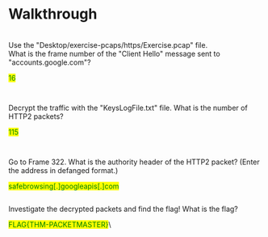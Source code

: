 # Walkthrough

\
Use the "Desktop/exercise-pcaps/https/Exercise.pcap" file.\
What is the frame number of the "Client Hello" message sent to "accounts.google.com"?

&#x20;<mark style="color:green;">16</mark>

<figure><img src="https://camo.githubusercontent.com/61346d58bb9b8cb47c7ed075cfb2a815f8e0f8ef899bb6c944b98670309185d7/68747470733a2f2f692e696d6775722e636f6d2f4732684b766a482e706e67" alt=""><figcaption></figcaption></figure>

&#x20;

<figure><img src="https://camo.githubusercontent.com/a8847277e106ffd0ebc3ed3bd5242b261fa7b6c8facba1a92c1080d3003b866a/68747470733a2f2f692e696d6775722e636f6d2f556551315743672e706e67" alt=""><figcaption></figcaption></figure>

Decrypt the traffic with the "KeysLogFile.txt" file. What is the number of HTTP2 packets?

<mark style="color:green;">115</mark>

<figure><img src="https://camo.githubusercontent.com/58c55f60866ee375b825c3897ed69f4444a9f0af4cc8aaaa141968f72ffbf0a1/68747470733a2f2f692e696d6775722e636f6d2f677239465165672e706e67" alt=""><figcaption></figcaption></figure>

&#x20;

<figure><img src="https://camo.githubusercontent.com/f4d933eba21ca640790d248b2ef8dff4baf28baa3d94ebbfa002976a59a5baec/68747470733a2f2f692e696d6775722e636f6d2f464b41584844362e706e67" alt=""><figcaption></figcaption></figure>

Go to Frame 322. What is the authority header of the HTTP2 packet? (Enter the address in defanged format.)

&#x20;<mark style="color:green;">safebrowsing\[.]googleapis\[.]com</mark>

<figure><img src="https://camo.githubusercontent.com/e28c75fc405571d3cb1502eeed996c8414b229751c3a520a6591355b62a981f0/68747470733a2f2f692e696d6775722e636f6d2f327345623165342e706e67" alt=""><figcaption></figcaption></figure>



Investigate the decrypted packets and find the flag! What is the flag?

&#x20;<mark style="color:green;">FLAG{THM-PACKETMASTER}</mark>\


<figure><img src="https://camo.githubusercontent.com/c7f4e633ecdc10384057302bdce7f340057d62f230c2207d2b6c34ad1664a51a/68747470733a2f2f692e696d6775722e636f6d2f78426335364c552e706e67" alt=""><figcaption></figcaption></figure>

&#x20;

<figure><img src="https://camo.githubusercontent.com/a215d6b585afae9a1753206192227cbcf66e4ddbe0200e6d400815d5bb7a093b/68747470733a2f2f692e696d6775722e636f6d2f536d3264426b732e706e67" alt=""><figcaption></figcaption></figure>
